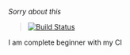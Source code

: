 _Sorry about this_
> [![Build Status](https://travis-ci.org/GetFire/GoJava5EE.svg?branch=master)](https://travis-ci.org/GetFire/GoJava5EE)
>

I am complete beginner with my CI
